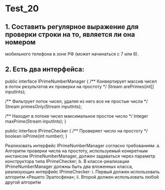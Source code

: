 # Test_20
## 1. Составить регулярное выражение для проверки строки на то, является ли она номером 
мобильного телефона в зоне РФ (может начинаться с 7 или 8).
## 2. Есть два интерфейса:
 public interface IPrimeNumberManager
 {
 /** Конвертирует массив чисел в поток результатов их проверки на простоту */
 Stream<Boolean> arePrimes(int[] inputInts);
 
  /** Фильтрует поток чисел, удаляя из него все не простые числа */
 Stream<Integer> primesOnly(Stream<Integer> inputInts);
 
 /** Находит в потоке чисел максимальное простое число */
 Integer maxPrime(Stream<Integer> inputInts);
}

 public interface IPrimeChecker {
 /** Проверяет число на простоту */
 boolean isPrime(int number);
}

Реализовать интерфейс IPrimeNumberManager согласно требованиям:
a. Алгоритм проверки числа на простоту, используемый конкретным инстансом 
IPrimeNumberManager, должен задаваться через параметр конструктора типа 
IPrimeChecker;
b. В классе-реализации IPrimeNumberManager должны быть два вложенных класса, 
реализующих интерфейс IPrimeChecker:
i. Первый должен использовать алгоритм «Решето Эратосфена»;
ii. Второй должен использовать любой другой алгоритм
